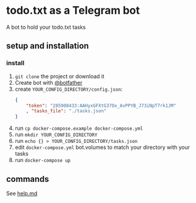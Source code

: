 # todo.txt as a Telegram bot
A bot to hold your todo.txt tasks

## setup and installation

### install
1. `git clone` the project or download it
2. Create bot with [@botfather](https://t.me/botfather)
3. create `YOUR_CONFIG_DIRECTORY/config.json`:
   ```json
   {
       "token": "285908433:AAHyxGFXtG37Ox_AvPPYB_J73iNpT7rk1JM"
       , "tasks_file": "./tasks.json"
   }
   ```
4. run `cp docker-compose.example docker-compose.yml` 
5. run `mkdir YOUR_CONFIG_DIRECTORY` 
6. run `echo {} > YOUR_CONFIG_DIRECTORY/tasks.json` 
7. edit `docker-compose.yml` bot.volumes to match your directory with your tasks
8. run `docker-compose up`

## commands
See [help.md](help.md)
